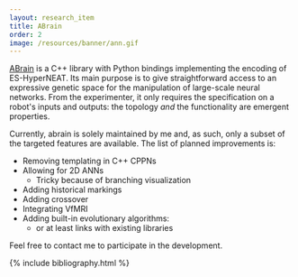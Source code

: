 ```yaml
---
layout: research_item
title: ABrain
order: 2
image: /resources/banner/ann.gif
---
```


[ABrain](/software#abrain) is a C++ library with Python bindings implementing the encoding of ES-HyperNEAT.
Its main purpose is to give straightforward access to an expressive genetic space for the manipulation of large-scale neural networks.
From the experimenter, it only requires the specification on a robot's inputs and outputs: the topology *and* the functionality are emergent properties.

Currently, abrain is solely maintained by me and, as such, only a subset of the targeted features are available.
The list of planned improvements is:
* Removing templating in C++ CPPNs
* Allowing for 2D ANNs 
  * Tricky because of branching visualization
* Adding historical markings
* Adding crossover
* Integrating VfMRI 
* Adding built-in evolutionary algorithms:
  * or at least links with existing libraries

Feel free to contact me to participate in the development.

{% include bibliography.html %}
